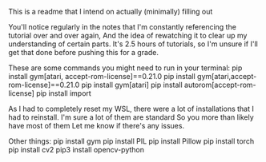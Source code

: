 This is a readme that I intend on actually (minimally) filling out

You'll notice regularly in the notes that I'm constantly referencing the tutorial over and over again,
And the idea of rewatching it to clear up my understanding of certain parts.
It's 2.5 hours of tutorials, so I'm unsure if I'll get that done before pushing this for a grade.

These are some commands you might need to run in your terminal:
pip install gym[atari, accept-rom-license]==0.21.0
pip install gym[atari,accept-rom-license]==0.21.0
pip install gym[atari]
pip install autorom[accept-rom-license]
pip install import

As I had to completely reset my WSL, there were a lot of installations
that I had to reinstall. I'm sure a lot of them are standard
So you more than likely have most of them
Let me know if there's any issues.

Other things:
pip install gym
pip install PIL
pip install Pillow
pip install torch
pip install cv2
pip3 install opencv-python